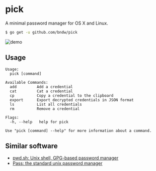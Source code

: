 pick
====
A minimal password manager for OS X and Linux.

```sh
$ go get -u github.com/bndw/pick
```

![demo](https://github.com/bndw/pick/raw/master/demo.gif)

## Usage
```
Usage:
  pick [command]

Available Commands:
  add         Add a credential
  cat         Cat a credential
  cp          Copy a credential to the clipboard
  export      Export decrypted credentials in JSON format
  ls          List all credentials
  rm          Remove a credential

Flags:
  -h, --help   help for pick

Use "pick [command] --help" for more information about a command.
```

## Similar software
* [pwd.sh: Unix shell, GPG-based password manager](https://github.com/drduh/pwd.sh)
* [Pass: the standard unix password manager](http://www.passwordstore.org/)
